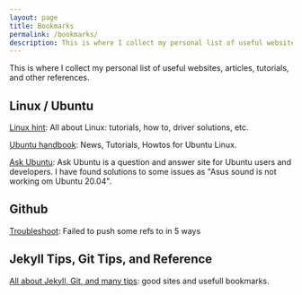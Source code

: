 ```yaml
---
layout: page
title: Bookmarks
permalink: /bookmarks/
description: This is where I collect my personal list of useful websites, articles, tutorials, and other references. 
---
```

This is where I collect my personal list of useful websites, articles, tutorials, and other references.

## Linux / Ubuntu
[Linux hint](https://linuxhint.com/):
All about Linux: tutorials, how to, driver solutions, etc.

[Ubuntu handbook](https://ubuntuhandbook.org):
News, Tutorials, Howtos for Ubuntu Linux.

[Ask Ubuntu](https://askubuntu.com/): Ask Ubuntu is a question and answer site for Ubuntu users and developers. I have found solutions to some issues as "Asus sound is not working om Ubuntu 20.04".

## Github
[Troubleshoot](https://www.javaprogramto.com/2021/11/error-failed-to-push-some-refs-to.html):
Failed to push some refs to in 5 ways

## Jekyll Tips,  Git Tips, and Reference
[All about Jekyll, Git, and many tips](https://jreel.github.io/bookmarks/): good sites and usefull bookmarks.



<!--
## Jekyll Tips and Reference

[Jekyll Cheat Sheet](https://learn.cloudcannon.com/jekyll-cheat-sheet/):
Reference for all the Jekyll / Liquid variables, filters, etc.

[Jekyll Tutorials](https://learn.cloudcannon.com/)

[Official Jekyll Docs](http://jekyllrb.com/docs/home/)

[kramdown Quick Reference](https://kramdown.gettalong.org/quickref.html)

[Markdown Syntax Guide](https://sourceforge.net/p/jekyllc/wiki/markdown_syntax/)

[Customizing GitHub Pages](https://help.github.com/categories/customizing-github-pages/)

[Complete idiot's introduction to yaml](https://github.com/Animosity/CraftIRC/wiki/Complete-idiot's-introduction-to-yaml):
Written as part of a user guide for the Minecraft Bukkit plugin, but still a good introductory reference for YAML.

[Rebuilding with Jekyll](https://keirwhitaker.com/blog/rebuilding-keirwhitaker-dotcom-with-jekyll/): A migration journey full of learnings.

[Using Jekyll in 2016](https://mademistakes.com/articles/using-jekyll-2016/): Another 'learnings' post.

[Configuring Jekyll for GitHub Pages](http://downtothewire.io/2015/08/15/configuring-jekyll-for-user-and-project-github-pages/)

[Organizing Jekyll Pages](http://damonbauer.me/organizing-jekyll-pages/)

[How I Added Teaser and Read-more Functionality to My Jekyll Blog](http://www.seanbuscay.com/blog/jekyll-teaser-pager-and-read-more/)

[Add Reading Time to a post](https://medium.com/@r3id/jekyll-tips-tricks-315dd45eab0c)

[Create Post Excerpt Intelligently in Jekyll](http://theunixtips.com/create-post-excerpt-intelligently-in-jekyll/): 
Set the meta-description from the post.excerpt

[Adding Comments to a Jekyll Blog](https://keirwhitaker.com/blog/adding-comments-to-jekyll-blog/), also
[Adding Disqus to Jekyll](http://developmentsindigital.com/jekyll/blog/2014/04/14/adding-disqus-to-a-jekyll-blog/)

[Wikipedia-style Table of Contents in Jekyll](https://blog.webjeda.com/jekyll-toc/)

[Jekyll Navigation menu based on data files](https://protesilaos.com/codelog/jekyll-menu-data/)

[Embed YouTube Videos in Jekyll without a Plugin](http://www.adamwadeharris.com/how-to-easily-embed-youtube-videos-in-jekyll-sites-without-a-plugin/)

[Building a Sitemap in Jekyll](http://davidensinger.com/2013/03/generating-a-sitemap-in-jekyll-without-a-plugin/)

[Hacking the Routing Component in Jekyll](https://www.sitepoint.com/hacking-routing-component-jekyll/): May be good reading if your titles / links / permalinks / etc. ever change

[Automatic SEO-friendly "nofollow" links with Jekyll](https://jamiegoodwin.uk/seo-friendly-nofollow-links-jekyll-github-pages/): Done without plugins (using the Liquid 'replace' filter)

[Including a 'links library'](https://stackoverflow.com/a/32757152/7933110)

[Fun Jekyll tricks](http://www.madebymarket.com/blog/dev/fun-jekyll-tricks.html):
 Rakefiles, _posts subfolders as categories, the _data folder, the _includes folder

[Set up Jekyll RSS feed](https://learn.cloudcannon.com/jekyll/rss-feed/)

[Page-specific assets with Jekyll](http://mattgemmell.com/page-specific-assets-with-jekyll/)


## WebStorm Tips and Reference

[Using WebStorm to Maintain a Jekyll Site](http://hadihariri.com/2014/01/04/using-webstorm-to-maintain-a-jekyll-site/): 
How to install plugins, set up post templates, live templates (autocorrect / substitution), `jekyll serve` as an external tool.

[Maintaining a Jekyll Site Using WebStorm](https://aevyz.github.io/adv-jekyll/Maintaining-A-Jekyll-Site-Using-Webstorm.html): 
How to clone a GitHub project into WebStorm, how to use Apache Velocity to set up a post template (with auto-title)


## CSS Tips and Reference

[Styling ordered list numbers](http://www.456bereastreet.com/archive/201105/styling_ordered_list_numbers/)


## Style Guides and Best Practices

[Building a Style Guide with Jekyll](https://mademistakes.com/articles/jekyll-style-guide/)

[Permalinks](http://mattgemmell.com/permalinks/): Reasons for not having the standard '/year/month/day/' as part of your blog permalinks.

[SEO Tips](http://bretthard.in/post/seo-layout-and-site-tips)

-->